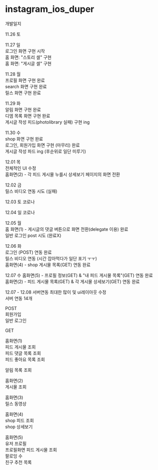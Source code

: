 # instagram_ios_duper

개발일지

11.26 토  
  
11.27 일  
    로그인 화면 구현 시작  
    홈 화면: "스토리 셀" 구현  
    홈 화면: "게시글 셀" 구현    
  
11.28 월  
    프로필 화면 구현 완료  
    search 화면 구현 완료  
    릴스 화면 구현 완료    
       
11.29 화  
    알림 화면 구현 완료  
    디엠 목록 화면 구현 완료  
    게시글 작성 피드(photolibrary 실패) 구현 ing  
       
11.30 수  
    shop 화면 구현 완료  
    로그인, 회원가입 화면 구현 (마무리) 완료  
    게시글 작성 파드 ing (후순위로 일단 미루기)  
      
12.01 목  
    전체적인 UI 수정   
    홈화면(2) - 각 피드 게시물 누를시 상세보기 페이지의 화면 전환  
      
12.02 금  
    릴스 비디오 연동 시도 (실패)  
      
12.03 토 코로나  

12.04 일 코로나  
  
12.05 월   
    홈 화면(1) - 게시글의 댓글 버튼으로 화면 전환(delegate 이용) 완료  
    일반 로그인 post 시도 (완료X)  
      
12.06 화  
    로그인 (POST) 연동 완료  
    릴스 비디오 연동 (시간 잡아먹다가 일단 포기 ㅜㅜ)  
    홈화면(4) - shop 게시물 목록(GET) 연동 완료  
      
12.07 수
    홈화면(5) - 프로필 정보(GET) & "내 피드 게시물 목록"(GET) 연동 완료  
    홈화면(2) - 피드 게시물 목록(GET) & 각 게시물 상세보기(GET) 연동 완료  
    
12.07 - 12.08 서버연동 최대한 많이 및 ui레이아웃 수정  
서버 연동 14개  

POST  
회원가입  
일반 로그인  
  
  
GET  
  
홈화면(1)  
피드 게시물 조회  
피드 댓글 목록 조회  
피드 좋아요 목록 조회  
  
알림 목록 조회  
  
홈화면(2)  
게시물 조회  
  
홈화면(3)  
릴스 동영상  
  
홈화면(4)  
shop 피드 조회  
shop 상세보기  
  
홈화면(5)  
유저 프로필  
프로필화면 피드 게시물 조회  
팔로잉 수  
친구 추천 목록  

